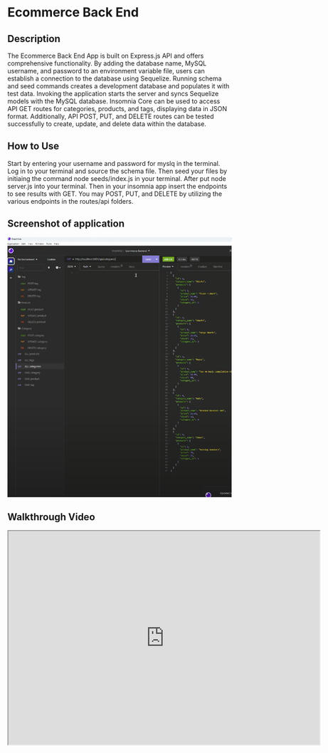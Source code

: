 # Ecommerce Back End

## Description
The Ecommerce Back End App is built on Express.js API and offers comprehensive functionality. By adding the database name, MySQL username, and password to an environment variable file, users can establish a connection to the database using Sequelize. Running schema and seed commands creates a development database and populates it with test data. Invoking the application starts the server and syncs Sequelize models with the MySQL database. Insomnia Core can be used to access API GET routes for categories, products, and tags, displaying data in JSON format. Additionally, API POST, PUT, and DELETE routes can be tested successfully to create, update, and delete data within the database.

## How to Use
Start by entering your username and password for myslq in the terminal. Log in to your terminal and source the schema file. Then seed your files by initiaing the command node seeds/index.js in your terminal. After put node server.js into your terminal. Then in your insomnia app insert the endpoints to see results with GET. You may POST, PUT, and DELETE by utilizing the various endpoints in the routes/api folders.

## Screenshot of application
<img title="Ecommerce Back End" alt="Screenshot of Ecommerce Back End App in Insomnia" src="assets\Screenshot Ecommerce Back End.png">

## Walkthrough Video
<iframe src="https://drive.google.com/file/d/1K8xvlnVpkH1IT6kxd9CXDW3Rzc2fa3Q3/preview" width="700" height="480"></iframe>